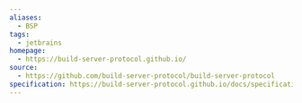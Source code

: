 ```yaml
---
aliases:
  - BSP
tags:
  - jetbrains
homepage:
  - https://build-server-protocol.github.io/
source:
  - https://github.com/build-server-protocol/build-server-protocol
specification: https://build-server-protocol.github.io/docs/specification
---
```

